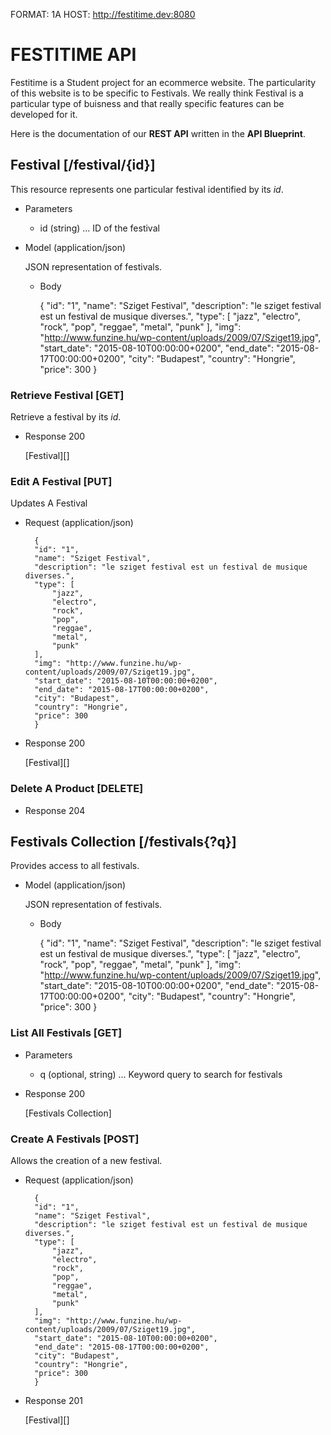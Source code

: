 FORMAT: 1A
HOST: http://festitime.dev:8080

# FESTITIME API
Festitime is a Student project for an ecommerce website.
The particularity of this website is to be specific to Festivals.
We really think Festival is a particular type of buisness and that really specific features can be developed for it.

Here is the documentation of our **REST API** written in the **API Blueprint**. 

## Festival [/festival/{id}]
This resource represents one particular festival identified by its *id*.

+ Parameters
    + id (string) ... ID of the festival

+ Model (application/json)

    JSON representation of festivals.

    + Body

        {
        "id": "1",
        "name": "Sziget Festival",
        "description": "le sziget festival est un festival de musique diverses.",
        "type": [
            "jazz",
            "electro",
            "rock",
            "pop",
            "reggae",
            "metal",
            "punk"
        ],
        "img": "http://www.funzine.hu/wp-content/uploads/2009/07/Sziget19.jpg",
        "start_date": "2015-08-10T00:00:00+0200",
        "end_date": "2015-08-17T00:00:00+0200",
        "city": "Budapest",
        "country": "Hongrie",
        "price": 300
        }

### Retrieve Festival [GET]
Retrieve a festival by its *id*.

+ Response 200
    
    [Festival][]

### Edit A Festival [PUT]
Updates A Festival

+ Request (application/json)

        {
        "id": "1",
        "name": "Sziget Festival",
        "description": "le sziget festival est un festival de musique diverses.",
        "type": [
            "jazz",
            "electro",
            "rock",
            "pop",
            "reggae",
            "metal",
            "punk"
        ],
        "img": "http://www.funzine.hu/wp-content/uploads/2009/07/Sziget19.jpg",
        "start_date": "2015-08-10T00:00:00+0200",
        "end_date": "2015-08-17T00:00:00+0200",
        "city": "Budapest",
        "country": "Hongrie",
        "price": 300
        }

+ Response 200

    [Festival][]

### Delete A Product [DELETE]
+ Response 204

## Festivals Collection [/festivals{?q}]
Provides access to all festivals.

+ Model (application/json)
    
    JSON representation of festivals.

    + Body

        {
        "id": "1",
        "name": "Sziget Festival",
        "description": "le sziget festival est un festival de musique diverses.",
        "type": [
            "jazz",
            "electro",
            "rock",
            "pop",
            "reggae",
            "metal",
            "punk"
        ],
        "img": "http://www.funzine.hu/wp-content/uploads/2009/07/Sziget19.jpg",
        "start_date": "2015-08-10T00:00:00+0200",
        "end_date": "2015-08-17T00:00:00+0200",
        "city": "Budapest",
        "country": "Hongrie",
        "price": 300
        }

### List All Festivals [GET]
+ Parameters
    + q (optional, string) ... Keyword query to search for festivals

+ Response 200

    [Festivals Collection]

### Create A Festivals [POST]
Allows the creation of a new festival.

+ Request (application/json)

        {
        "id": "1",
        "name": "Sziget Festival",
        "description": "le sziget festival est un festival de musique diverses.",
        "type": [
            "jazz",
            "electro",
            "rock",
            "pop",
            "reggae",
            "metal",
            "punk"
        ],
        "img": "http://www.funzine.hu/wp-content/uploads/2009/07/Sziget19.jpg",
        "start_date": "2015-08-10T00:00:00+0200",
        "end_date": "2015-08-17T00:00:00+0200",
        "city": "Budapest",
        "country": "Hongrie",
        "price": 300
        }

+ Response 201

    [Festival][]

